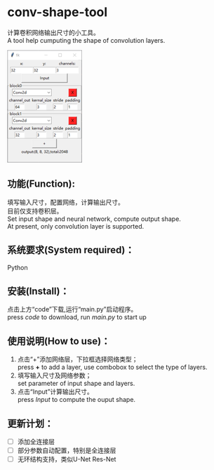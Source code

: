 # conv-shape-tool  
计算卷积网络输出尺寸的小工具。  
A tool help cumputing the shape of convolution layers.   

<p><img src="/python.png"" /></p>  
  
## 功能(Function): 
  填写输入尺寸，配置网络，计算输出尺寸。  
  目前仅支持卷积层。  
  Set input shape and neural network, compute output shape.  
  At present, only convolution layer is supported.  
  
## 系统要求(System required)：
  Python  
  
## 安装(Install)：
  点击上方“code”下载,运行“main.py”启动程序。  
  press *code* to download, run *main.py* to start up
  
## 使用说明(How to use)：
  1. 点击“+”添加网络层，下拉框选择网络类型；  
  press **+** to add a layer, use combobox to select the type of layers.
  2. 填写输入尺寸及网络参数；  
  set parameter of input shape and layers.
  3. 点击“Input”计算输出尺寸。   
  press *Input* to compute the ouput shape.
  
## 更新计划：  
- [ ] 添加全连接层
- [ ] 部分参数自动配置，特别是全连接层
- [ ] 无环结构支持，类似U-Net Res-Net
